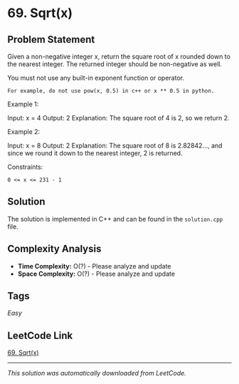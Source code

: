 # 69. Sqrt(x)

## Problem Statement

Given a non-negative integer x, return the square root of x rounded down to the nearest integer. The returned integer should be non-negative as well.

You must not use any built-in exponent function or operator.

	For example, do not use pow(x, 0.5) in c++ or x ** 0.5 in python.

Example 1:

Input: x = 4
Output: 2
Explanation: The square root of 4 is 2, so we return 2.

Example 2:

Input: x = 8
Output: 2
Explanation: The square root of 8 is 2.82842..., and since we round it down to the nearest integer, 2 is returned.

Constraints:

	0 <= x <= 231 - 1

## Solution

The solution is implemented in C++ and can be found in the `solution.cpp` file.

## Complexity Analysis

- **Time Complexity:** O(?) - Please analyze and update
- **Space Complexity:** O(?) - Please analyze and update

## Tags

*Easy*

## LeetCode Link

[69. Sqrt(x)](https://leetcode.com/problems/sqrtx/)

---

*This solution was automatically downloaded from LeetCode.*
